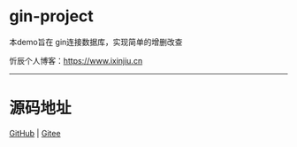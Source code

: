 # gin-project

本demo旨在 gin连接数据库，实现简单的增删改查

忻辰个人博客：https://www.ixinjiu.cn

---

# 源码地址

[GitHub](https://github.com/XinChennn/gin_proj) | [Gitee](https://gitee.com/xinchennn/gin_proj)
